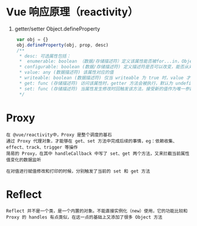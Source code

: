# Vue 响应原理（reactivity）
1. getter/setter
    Object.defineProperty
```javascript
    var obj = {}
    obj.defineProperty(obj, prop, desc)
    /**
     * desc: 可选属性包括：
     *  enumerable: boolean （数据/存储描述符）定义该属性能否被for...in，Object.keys 等遍历出来
     * configurable: boolean (数据/存储描述符) 定义描述符是否可以改变，能否从对象上被删除
     * value: any (数据描述符) 该属性对应的值
     * writeable: boolean (数据描述符) 仅当 writeable 为 true 时，value 才能被改变
     * get: func (存储描述符) 访问该属性时，getter 方法会被执行，默认为 undefined
     * set: func (存储描述符) 当属性发生修改时回触发该方法，接受新的值作为唯一参数
     */
```

# Proxy
    在 @vue/reactivity中，Proxy 是整个调度的基石
    通过 Proxy 代理对象，才能够在 get、set 方法中完成后续的事情，eg：依赖收集、effect、track、trigger 等操作
    简易的 Proxy，在其中 handleCallback 中写了 set、get 两个方法，又来拦截当前属性值变化的数据监听

    在对值进行赋值修改和打印的时候，分别触发了当前的 set 和 get 方法

# Reflect
    Reflect 并不是一个类，是一个内置的对象。不能直接实例化（new）使用，它的功能比较和 Proxy 的 handles 有点类似，在这一点的基础上又添加了很多 Object 方法